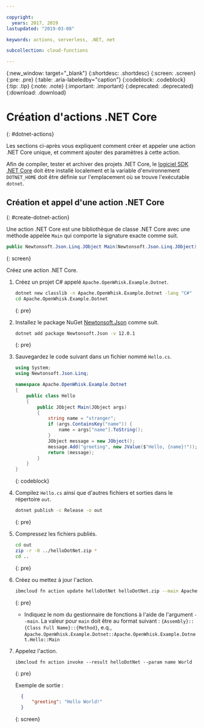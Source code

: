 ```yaml
---

copyright:
  years: 2017, 2019
lastupdated: "2019-03-08"

keywords: actions, serverless, .NET, net

subcollection: cloud-functions

---
```


{:new_window: target="_blank"}
{:shortdesc: .shortdesc}
{:screen: .screen}
{:pre: .pre}
{:table: .aria-labeledby="caption"}
{:codeblock: .codeblock}
{:tip: .tip}
{:note: .note}
{:important: .important}
{:deprecated: .deprecated}
{:download: .download}

# Création d'actions .NET Core
{: #dotnet-actions}

Les sections ci-après vous expliquent comment créer et appeler une action .NET Core unique, et comment ajouter des paramètres à cette action. 

Afin de compiler, tester et archiver des projets .NET Core, le [logiciel SDK .NET Core](https://dotnet.microsoft.com/download) doit être installé localement et la variable
d'environnement `DOTNET_HOME` doit être définie sur l'emplacement où se trouve l'exécutable `dotnet`. 

## Création et appel d'une action .NET Core
{: #create-dotnet-action}

Une action .NET Core est une bibliothèque de classe .NET Core avec une méthode appelée `Main` qui comporte la signature exacte comme suit. 

```csharp
public Newtonsoft.Json.Linq.JObject Main(Newtonsoft.Json.Linq.JObject);
```
{: screen}

Créez une action .NET Core. 

1. Créez un projet C# appelé `Apache.OpenWhisk.Example.Dotnet`. 

    ```bash
    dotnet new classlib -n Apache.OpenWhisk.Example.Dotnet -lang "C#"
    cd Apache.OpenWhisk.Example.Dotnet
    ```
    {: pre}

2. Installez le package NuGet [Newtonsoft.Json](https://www.newtonsoft.com/json) comme suit. 

    ```bash
    dotnet add package Newtonsoft.Json -v 12.0.1
    ```
    {: pre}

3. Sauvegardez le code suivant dans un fichier nommé `Hello.cs`. 

    ```csharp
    using System;
    using Newtonsoft.Json.Linq;

    namespace Apache.OpenWhisk.Example.Dotnet
    {
        public class Hello
        {
            public JObject Main(JObject args)
            {
                string name = "stranger";
                if (args.ContainsKey("name")) {
                    name = args["name"].ToString();
                }
                JObject message = new JObject();
                message.Add("greeting", new JValue($"Hello, {name}!"));
                return (message);
            }
        }
    }
    ```
    {: codeblock}

4. Compilez `Hello.cs` ainsi que d'autres fichiers et sorties dans le répertoire `out`. 

    ```bash
    dotnet publish -c Release -o out
    ```
    {: pre}

5. Compressez les fichiers publiés. 

    ```bash
    cd out
    zip -r -0 ../helloDotNet.zip *
    cd ..
    ```
    {: pre}

6. Créez ou mettez à jour l'action. 

    ```bash
    ibmcloud fn action update helloDotNet helloDotNet.zip --main Apache.OpenWhisk.Example.Dotnet::Apache.OpenWhisk.Example.Dotnet.Hello::Main --kind dotnet:2.2
    ```
    {: pre}

    * Indiquez le nom du gestionnaire de fonctions à l'aide de l'argument `--main`.
    La valeur pour `main` doit être au format suivant :
    `{Assembly}::{Class Full Name}::{Method}`, e.q.,
    `Apache.OpenWhisk.Example.Dotnet::Apache.OpenWhisk.Example.Dotnet.Hello::Main`
    
7. Appelez l'action.

    ```
    ibmcloud fn action invoke --result helloDotNet --param name World
    ```
    {: pre}

    Exemple de sortie : 

    ```json
      {
          "greeting": "Hello World!"
      }
    ```
    {: screen}
